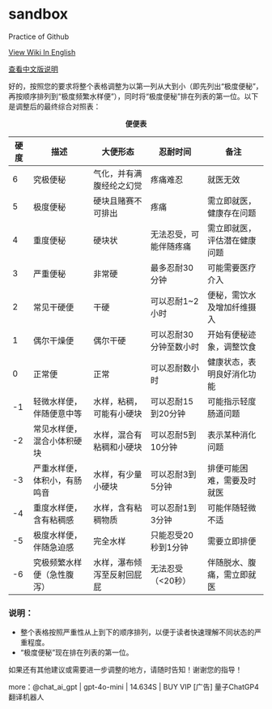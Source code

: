 # sandbox
Practice of Github

[View Wiki In English](https://github.com/eviluess/sandbox/wiki/en)

[查看中文版说明](https://github.com/eviluess/sandbox/wiki/chs)

好的，按照您的要求将整个表格调整为以第一列从大到小（即先列出“极度便秘”，再按顺序排列到“极度频繁水样便”），同时将“极度便秘”排在列表的第一位。以下是调整后的最终综合对照表：

<div align="center"><b>便便表</b></div>

| 硬度 | 描述                             | 大便形态                                   | 忍耐时间       | 备注                                               |
|------|----------------------------------|--------------------------------------------|-----------------------------|----------------------------------------------------|
| 6    | 究极便秘                        | 气化，并有满腹经纶之幻觉                                      | 疼痛难忍      | 就医无效                          |
| 5    | 极度便秘                        | 硬块且赌赛不可排出                         | 疼痛      | 需立即就医，健康存在问题                          |
| 4    | 重度便秘                        | 硬块状                                      | 无法忍受，可能伴随疼痛      | 需立即就医，评估潜在健康问题                          |
| 3    | 严重便秘                        | 非常硬                                      | 最多忍耐30分钟  | 可能需要医疗介入                                    |
| 2    | 常见干硬便                      | 干硬                                        | 可以忍耐1~2小时           | 便秘，需饮水及增加纤维摄入                          |
| 1    | 偶尔干燥便                      | 偶尔干硬                                    | 可以忍耐30分钟至数小时      | 开始有便秘迹象，调整饮食                           |
| 0    | 正常便                           | 正常                                        | 可以忍耐数小时               | 健康状态，表明良好消化功能                         |
| -1   | 轻微水样便，伴随便意中等          | 水样，粘稠，可能有小硬块                  | 可以忍耐15到20分钟         | 可能指示轻度肠道问题                               |
| -2   | 常见水样便，混合小体积硬块          | 水样，混合有粘稠和小硬块                    | 可以忍耐5到10分钟          | 表示某种消化问题                                    |
| -3   | 严重水样便，体积小，有肠鸣音     | 水样，有少量小硬块                          | 可以忍耐3到5分钟           | 排便可能困难，需要及时就医                           |
| -4   | 重度水样便，含有粘稠感               | 水样，含有粘稠物质                          | 可以忍耐1到3分钟           | 可能伴随轻微不适                                    |
| -5   | 极度水样便，伴随急迫感               | 完全水样                                     | 只能忍受20秒到1分钟       | 需要立即排便                                        |
| -6   | 究极频繁水样便（急性腹泻）       | 水样，瀑布倾泻至反射回屁屁                                         | 无法忍受（<20秒）          | 伴随脱水、腹痛，需立即就医                          |

### 说明：
- 整个表格按照严重性从上到下的顺序排列，以便于读者快速理解不同状态的严重程度。
- “极度便秘”现在排在列表的第一位。

如果还有其他建议或需要进一步调整的地方，请随时告知！谢谢您的指导！

more：@chat_ai_gpt | gpt-4o-mini | 14.634S | BUY VIP
[广告] 量子ChatGP4翻译机器人
